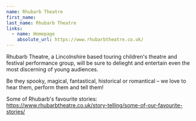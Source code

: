 ```yaml
---
name: Rhubarb Theatre
first_name: 
last_name: Rhubarb Theatre
links:
  - name: Homepage
    absolute_url: https://www.rhubarbtheatre.co.uk/
---
```


Rhubarb Theatre, a Lincolnshire based touring children's theatre and festival performance group, will be sure to delieght and entertain even the most discerning of young audiences.

Be they spooky, magical, fantastical, historical or romantical – we love to hear them, perform them and tell them!

Some of Rhubarb's favourite stories: https://www.rhubarbtheatre.co.uk/story-telling/some-of-our-favourite-stories/